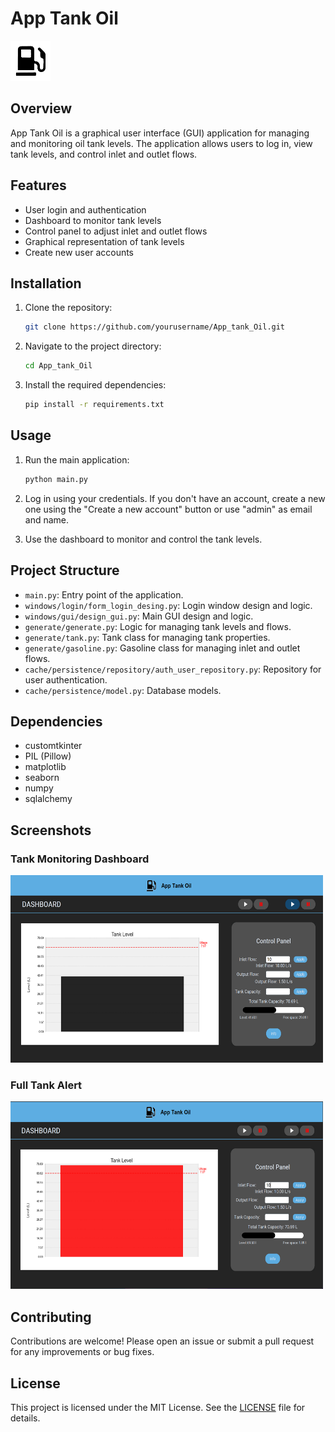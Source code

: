# App Tank Oil 
![App Tank Oil](./pictures/index_3_.png)

## Overview
App Tank Oil is a graphical user interface (GUI) application for managing and monitoring oil tank levels. The application allows users to log in, view tank levels, and control inlet and outlet flows.

## Features
- User login and authentication
- Dashboard to monitor tank levels
- Control panel to adjust inlet and outlet flows
- Graphical representation of tank levels
- Create new user accounts

## Installation
1. Clone the repository:
    ```sh
    git clone https://github.com/yourusername/App_tank_Oil.git
    ```
2. Navigate to the project directory:
    ```sh
    cd App_tank_Oil
    ```
3. Install the required dependencies:
    ```sh
    pip install -r requirements.txt
    ```

## Usage
1. Run the main application:
    ```sh
    python main.py
    ```
2. Log in using your credentials. If you don't have an account, create a new one using the "Create a new account" button or use "admin" as email and name.

3. Use the dashboard to monitor and control the tank levels.

## Project Structure
- `main.py`: Entry point of the application.
- `windows/login/form_login_desing.py`: Login window design and logic.
- `windows/gui/design_gui.py`: Main GUI design and logic.
- `generate/generate.py`: Logic for managing tank levels and flows.
- `generate/tank.py`: Tank class for managing tank properties.
- `generate/gasoline.py`: Gasoline class for managing inlet and outlet flows.
- `cache/persistence/repository/auth_user_repository.py`: Repository for user authentication.
- `cache/persistence/model.py`: Database models.

## Dependencies
- customtkinter
- PIL (Pillow)
- matplotlib
- seaborn
- numpy
- sqlalchemy

## Screenshots

### Tank Monitoring Dashboard
<img src="./pictures/tank.png" alt="Tank Monitoring Dashboard" width="500" height="300">

### Full Tank Alert
<img src="./pictures/tank_full.png" alt="Full Tank Alert" width="500" height="300">

## Contributing
Contributions are welcome! Please open an issue or submit a pull request for any improvements or bug fixes.

## License
This project is licensed under the MIT License. See the [LICENSE](LICENSE) file for details.
